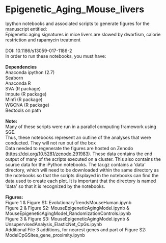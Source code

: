 # Epigenetic_Aging_Mouse_livers
Ipython notebooks and associated scripts to generate figures for the manuscript entitled:<br> Epigenetic aging signatures in mice livers are slowed by dwarfism, calorie restriction and rapamycin treatment<br>
<br>DOI: 10.1186/s13059-017-1186-2 <br>
In order to run these notebooks, you must have:<br>
<br>
<b>Dependencies</b><br>
Anaconda ipython (2.7)<br>
Seaborn <br>
Anaconda R<br>
SVA (R package) <br>
Impute (R package) <br>
Minfi (R package) <br>
WGCNA (R package) <br>
Bedtools on path <br>
<br>
<b> Note: </b><br>
Many of these scripts were run in a parallel computing framework using SGE.<br> 
Thus, these notebooks represent an outline of the analyses that were conducted. They will not run out of the box<br>
Data needed to regenerate the figures are hosted on Zenodo (https://doi.org/10.5281/zenodo.291983). These data contains the end output of many of the scripts executed on a cluster. This also contains the source data for the iPython notebooks. The tar.gz contains a 'data' directory, which will need to be downloaded within the same directory as the notebooks so that the scripts displayed in the notebooks can find the data used to create each plot. It is important that the directory is named 'data' so that it is recognized by the notebooks.<br>
<br>
<b>Figures:</b><br>
Figure 1 & Figure S1: EvolutionaryTrendsMouseHuman.ipynb<br>
Figure 2 & Figure S2: MouseEpigeneticAgingModel.ipynb & MouseEpigeneticAgingModel_RandomizationControls.ipynb<br>
Figure 3 & Figure S3: MouseEpigeneticAgingModel.ipynb & UnsupervisedAnalysis_ElasticNet_CpGs.ipynb<br>
Additional File 3 additions, for nearest genes and part of Figure S2: ModelCpGSites_gene_proximity.ipynb
